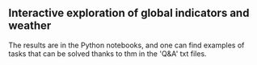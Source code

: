 ## Interactive exploration of global indicators and weather

The results are in the Python notebooks, and one can find examples of tasks that can be solved thanks to thm in the 'Q&A' txt files.
